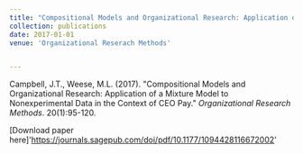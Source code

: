 ```yaml
---
title: "Compositional Models and Organizational Research: Application of a Mixture Model to Nonexperimental Data in the Context of CEO Pay"
collection: publications
date: 2017-01-01
venue: 'Organizational Reserach Methods'


---
```

Campbell, J.T., Weese, M.L. (2017). &quot;Compositional Models and Organizational Research: Application of a Mixture Model to Nonexperimental Data in the Context of CEO Pay.&quot; <i>Organizational Research Methods</i>. 20(1):95-120. 


[Download paper here]'https://journals.sagepub.com/doi/pdf/10.1177/1094428116672002'
